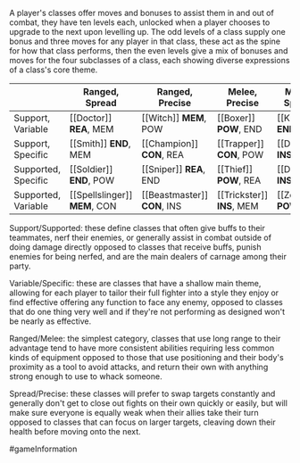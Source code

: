 A player's classes offer moves and bonuses to assist them in and out of combat, they have ten levels each, unlocked when a player chooses to upgrade to the next upon levelling up. The odd levels of a class supply one bonus and three moves for any player in that class, these act as the spine for how that class performs, then the even levels give a mix of bonuses and moves for the four subclasses of a class, each showing diverse expressions of a class's core theme.

|                     | Ranged, Spread                | Ranged, Precise              | Melee, Precise             | Melee, Spread             |
| ------------------- | ----------------------------- | ---------------------------- | -------------------------- | ------------------------- |
| Support, Variable   | [[Doctor]] **REA**, MEM       | [[Witch]] **MEM**, POW       | [[Boxer]] **POW**, END     | [[Knight]] **END**, CON   |
| Support, Specific   | [[Smith]] **END**, MEM        | [[Champion]] **CON**, REA    | [[Trapper]] **CON**, POW   | [[Dancer]] **INS**, END   |
| Supported, Specific | [[Soldier]] **END**, POW      | [[Sniper]] **REA**, END      | [[Thief]] **POW**, REA     | [[Duellist]] **INS**, REA |
| Supported, Variable | [[Spellslinger]] **MEM**, CON | [[Beastmaster]] **CON**, INS | [[Trickster]] **INS**, MEM | [[Zealot]] **POW**, INS   |
Support/Supported: these define classes that often give buffs to their teammates, nerf their enemies, or generally assist in combat outside of doing damage directly opposed to classes that receive buffs, punish enemies for being nerfed, and are the main dealers of carnage among their party.

Variable/Specific: these are classes that have a shallow main theme, allowing for each player to tailor their full fighter into a style they enjoy or find effective offering any function to face any enemy, opposed to classes that do one thing very well and if they're not performing as designed won't be nearly as effective.

Ranged/Melee: the simplest category, classes that use long range to their advantage tend to have more consistent abilities requiring less common kinds of equipment opposed to those that use positioning and their body's proximity as a tool to avoid attacks, and return their own with anything strong enough to use to whack someone.

Spread/Precise: these classes will prefer to swap targets constantly and generally don't get to close out fights on their own quickly or easily, but will make sure everyone is equally weak when their allies take their turn opposed to classes that can focus on larger targets, cleaving down their health before moving onto the next.

#gameInformation 